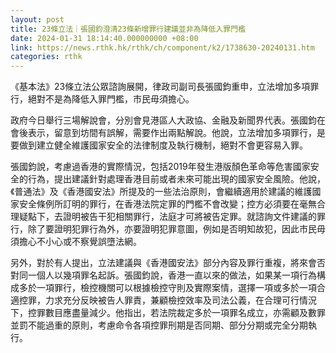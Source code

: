 ```yaml
---
layout: post
title: 23條立法｜張國鈞澄清23條新增罪行建議並非為降低入罪門檻
date: 2024-01-31 18:14:40.000000000 +08:00
link: https://news.rthk.hk/rthk/ch/component/k2/1738630-20240131.htm
categories: rthk
---
```


《基本法》23條立法公眾諮詢展開，律政司副司長張國鈞重申，立法增加多項罪行，絕對不是為降低入罪門檻，市民毋須擔心。

政府今日舉行三場解說會，分別會見港區人大政協、金融及新聞界代表。張國鈞在會後表示，留意到坊間有誤解，需要作出兩點解說。他說，立法增加多項罪行，是要做到建立健全維護國家安全的法律制度及執行機制，絕對不會更容易入罪。

張國鈞說，考慮過香港的實際情況，包括2019年發生港版顏色革命等危害國家安全的行為，提出建議針對處理香港目前或者未來可能出現的國家安全風險。他說，《普通法》及《香港國安法》所提及的一些法治原則，會繼續適用於建議的維護國家安全條例所訂明的罪行，在香港法院定罪的門檻不會改變；控方必須要在毫無合理疑點下，去證明被告干犯相關罪行，法庭才可將被告定罪。就諮詢文件建議的罪行，除了要證明犯罪行為外，亦要證明犯罪意圖，例如是否明知故犯，因此市民毋須擔心不小心或不察覺誤墮法網。

另外，對於有人提出，立法建議與《香港國安法》部分內容及罪行重複，將來會否對同一個人以幾項罪名起訴。張國鈞說，香港一直以來的做法，如果某一項行為構成多於一項罪行，檢控機關可以根據檢控守則及實際案情，選擇一項或多於一項合適控罪，力求充分反映被告人罪責，兼顧檢控效率及司法公義，在合理可行情況下，控罪數目應盡量減少。他指出，若法院裁定多於一項罪名成立，亦需顧及數罪並罰不能過重的原則，考慮命令各項控罪刑期是否同期、部分分期或完全分期執行。
